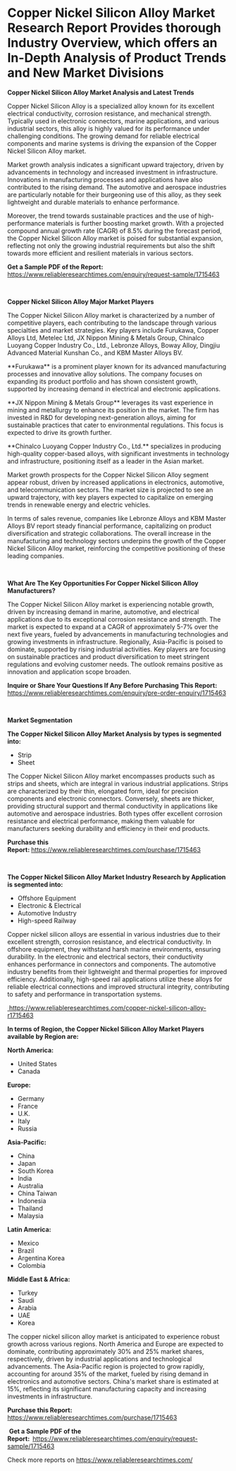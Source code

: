 <p><h1>Copper Nickel Silicon Alloy Market Research Report Provides thorough Industry Overview, which offers an In-Depth Analysis of Product Trends and New Market Divisions</h1></p><p><strong>Copper Nickel Silicon Alloy Market Analysis and Latest Trends</strong></p>
<p><p>Copper Nickel Silicon Alloy is a specialized alloy known for its excellent electrical conductivity, corrosion resistance, and mechanical strength. Typically used in electronic connectors, marine applications, and various industrial sectors, this alloy is highly valued for its performance under challenging conditions. The growing demand for reliable electrical components and marine systems is driving the expansion of the Copper Nickel Silicon Alloy market.</p><p>Market growth analysis indicates a significant upward trajectory, driven by advancements in technology and increased investment in infrastructure. Innovations in manufacturing processes and applications have also contributed to the rising demand. The automotive and aerospace industries are particularly notable for their burgeoning use of this alloy, as they seek lightweight and durable materials to enhance performance.</p><p>Moreover, the trend towards sustainable practices and the use of high-performance materials is further boosting market growth. With a projected compound annual growth rate (CAGR) of 8.5% during the forecast period, the Copper Nickel Silicon Alloy market is poised for substantial expansion, reflecting not only the growing industrial requirements but also the shift towards more efficient and resilient materials in various sectors.</p></p>
<p><strong>Get a Sample PDF of the Report:&nbsp;</strong> <a href="https://www.reliableresearchtimes.com/enquiry/request-sample/1715463?utm_campaign=2326&utm_medium=2&utm_source=Github&utm_content=ia&utm_term=28032025&utm_id=copper-nickel-silicon-alloy">https://www.reliableresearchtimes.com/enquiry/request-sample/1715463</a></p>
<p>&nbsp;</p>
<p><strong>Copper Nickel Silicon Alloy Major Market Players</strong></p>
<p><p>The Copper Nickel Silicon Alloy market is characterized by a number of competitive players, each contributing to the landscape through various specialties and market strategies. Key players include Furukawa, Copper Alloys Ltd, Metelec Ltd, JX Nippon Mining & Metals Group, Chinalco Luoyang Copper Industry Co., Ltd., Lebronze Alloys, Boway Alloy, Dingjiu Advanced Material Kunshan Co., and KBM Master Alloys BV.</p><p>**Furukawa** is a prominent player known for its advanced manufacturing processes and innovative alloy solutions. The company focuses on expanding its product portfolio and has shown consistent growth, supported by increasing demand in electrical and electronic applications.</p><p>**JX Nippon Mining & Metals Group** leverages its vast experience in mining and metallurgy to enhance its position in the market. The firm has invested in R&D for developing next-generation alloys, aiming for sustainable practices that cater to environmental regulations. This focus is expected to drive its growth further.</p><p>**Chinalco Luoyang Copper Industry Co., Ltd.** specializes in producing high-quality copper-based alloys, with significant investments in technology and infrastructure, positioning itself as a leader in the Asian market.</p><p>Market growth prospects for the Copper Nickel Silicon Alloy segment appear robust, driven by increased applications in electronics, automotive, and telecommunication sectors. The market size is projected to see an upward trajectory, with key players expected to capitalize on emerging trends in renewable energy and electric vehicles.</p><p>In terms of sales revenue, companies like Lebronze Alloys and KBM Master Alloys BV report steady financial performance, capitalizing on product diversification and strategic collaborations. The overall increase in the manufacturing and technology sectors underpins the growth of the Copper Nickel Silicon Alloy market, reinforcing the competitive positioning of these leading companies.</p></p>
<p>&nbsp;</p>
<p><strong>What Are The Key Opportunities For Copper Nickel Silicon Alloy Manufacturers?</strong></p>
<p><p>The Copper Nickel Silicon Alloy market is experiencing notable growth, driven by increasing demand in marine, automotive, and electrical applications due to its exceptional corrosion resistance and strength. The market is expected to expand at a CAGR of approximately 5-7% over the next five years, fueled by advancements in manufacturing technologies and growing investments in infrastructure. Regionally, Asia-Pacific is poised to dominate, supported by rising industrial activities. Key players are focusing on sustainable practices and product diversification to meet stringent regulations and evolving customer needs. The outlook remains positive as innovation and application scope broaden.</p></p>
<p><strong>Inquire or Share Your Questions If Any Before Purchasing This Report:</strong> <a href="https://www.reliableresearchtimes.com/enquiry/pre-order-enquiry/1715463?utm_campaign=2326&utm_medium=2&utm_source=Github&utm_content=ia&utm_term=28032025&utm_id=copper-nickel-silicon-alloy">https://www.reliableresearchtimes.com/enquiry/pre-order-enquiry/1715463</a></p>
<p>&nbsp;</p>
<p><strong>Market Segmentation</strong></p>
<p><strong>The Copper Nickel Silicon Alloy Market Analysis by types is segmented into:</strong></p>
<p><ul><li>Strip</li><li>Sheet</li></ul></p>
<p><p>The Copper Nickel Silicon Alloy market encompasses products such as strips and sheets, which are integral in various industrial applications. Strips are characterized by their thin, elongated form, ideal for precision components and electronic connectors. Conversely, sheets are thicker, providing structural support and thermal conductivity in applications like automotive and aerospace industries. Both types offer excellent corrosion resistance and electrical performance, making them valuable for manufacturers seeking durability and efficiency in their end products.</p></p>
<p><strong>Purchase this Report:&nbsp;</strong><a href="https://www.reliableresearchtimes.com/purchase/1715463?utm_campaign=2326&utm_medium=2&utm_source=Github&utm_content=ia&utm_term=28032025&utm_id=copper-nickel-silicon-alloy">https://www.reliableresearchtimes.com/purchase/1715463</a></p>
<p>&nbsp;</p>
<p><strong>The Copper Nickel Silicon Alloy Market Industry Research by Application is segmented into:</strong></p>
<p><ul><li>Offshore Equipment</li><li>Electronic & Electrical</li><li>Automotive Industry</li><li>High-speed Railway</li></ul></p>
<p><p>Copper nickel silicon alloys are essential in various industries due to their excellent strength, corrosion resistance, and electrical conductivity. In offshore equipment, they withstand harsh marine environments, ensuring durability. In the electronic and electrical sectors, their conductivity enhances performance in connectors and components. The automotive industry benefits from their lightweight and thermal properties for improved efficiency. Additionally, high-speed rail applications utilize these alloys for reliable electrical connections and improved structural integrity, contributing to safety and performance in transportation systems.</p></p>
<p><a href="https://www.reliableresearchtimes.com/copper-nickel-silicon-alloy-r1715463?utm_campaign=2326&utm_medium=2&utm_source=Github&utm_content=ia&utm_term=28032025&utm_id=copper-nickel-silicon-alloy">&nbsp;https://www.reliableresearchtimes.com/copper-nickel-silicon-alloy-r1715463</a></p>
<p><strong>In terms of Region, the Copper Nickel Silicon Alloy Market Players available by Region are:</strong></p>
<p>
    <p> <strong> North America: </strong>
        <ul>
            <li>United States</li>
            <li>Canada</li>
        </ul>
        </p> 
    <p> <strong> Europe: </strong>
        <ul>
            <li>Germany</li>
            <li>France</li>
            <li>U.K.</li>
            <li>Italy</li>
            <li>Russia</li>
        </ul>
        </p> 
    <p> <strong> Asia-Pacific: </strong>
        <ul>
            <li>China</li>
            <li>Japan</li>
            <li>South Korea</li>
            <li>India</li>
            <li>Australia</li>
            <li>China Taiwan</li>
            <li>Indonesia</li>
            <li>Thailand</li>
            <li>Malaysia</li>
        </ul>
        </p> 
    <p> <strong> Latin America: </strong>
        <ul>
            <li>Mexico</li>
            <li>Brazil</li>
            <li>Argentina Korea</li>
            <li>Colombia</li>
        </ul>
        </p> 
    <p> <strong> Middle East & Africa: </strong>
        <ul>
            <li>Turkey</li>
            <li>Saudi</li>
            <li>Arabia</li>
            <li>UAE</li>
            <li>Korea</li>
        </ul>
    </p>
    </p>
<p><p>The copper nickel silicon alloy market is anticipated to experience robust growth across various regions. North America and Europe are expected to dominate, contributing approximately 30% and 25% market shares, respectively, driven by industrial applications and technological advancements. The Asia-Pacific region is projected to grow rapidly, accounting for around 35% of the market, fueled by rising demand in electronics and automotive sectors. China's market share is estimated at 15%, reflecting its significant manufacturing capacity and increasing investments in infrastructure.</p></p>
<p><strong>Purchase this Report: </strong><a href="https://www.reliableresearchtimes.com/purchase/1715463?utm_campaign=2326&utm_medium=2&utm_source=Github&utm_content=ia&utm_term=28032025&utm_id=copper-nickel-silicon-alloy">https://www.reliableresearchtimes.com/purchase/1715463</a></p>
<p>&nbsp;<strong>Get a Sample PDF of the Report:&nbsp;&nbsp;</strong><a href="https://www.reliableresearchtimes.com/enquiry/request-sample/1715463?utm_campaign=2326&utm_medium=2&utm_source=Github&utm_content=ia&utm_term=28032025&utm_id=copper-nickel-silicon-alloy">https://www.reliableresearchtimes.com/enquiry/request-sample/1715463</a></p>
<p><strong></strong></p>
<p>Check more reports on <a href="https://www.reliableresearchtimes.com/?utm_campaign=2326&utm_medium=2&utm_source=Github&utm_content=ia&utm_term=28032025&utm_id=copper-nickel-silicon-alloy">https://www.reliableresearchtimes.com/</a></p>